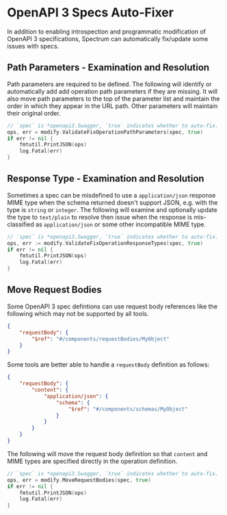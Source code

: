 # OpenAPI 3 Specs Auto-Fixer

In addition to enabling introspection and programmatic modification of
OpenAPI 3 specifications, Spectrum can automatically fix/update some
issues with specs.

## Path Parameters - Examination and Resolution

Path parameters are required to be defined. The following will identify or
automatically add add operation path parameters if they are missing. It
will also move path parameters to the top of the parameter list and maintain
the order in which they appear in the URL path. Other parameters will
maintain their original order.

```go
// `spec` is *openapi3.Swagger, `true` indicates whether to auto-fix.
ops, err = modify.ValidateFixOperationPathParameters(spec, true)
if err != nil {
    fmtutil.PrintJSON(ops)
    log.Fatal(err)
}
```

## Response Type - Examination and Resolution

Sometimes a spec can be misdefined to use a `application/json` response MIME
type when the schema returned doesn't support JSON, e.g. with the type is
`string` or `integer`. The following will examine and optionally update the
type to `text/plain` to resolve then issue when the response is mis-classified
as `application/json` or some other incompatible MIME type.

```go
// `spec` is *openapi3.Swagger, `true` indicates whether to auto-fix.
ops, err := modify.ValidateFixOperationResponseTypes(spec, true)
if err != nil {
    fmtutil.PrintJSON(ops)
    log.Fatal(err)
}
```

## Move Request Bodies

Some OpenAPI 3 spec defintions can use request body references like the following
which may not be supported by all tools.

```json
{
    "requestBody": {
        "$ref": "#/components/requestBodies/MyObject"
    }
}
```

Some tools are better able to handle a `requestBody` definition
as follows:

```json
{
    "requestBody": {
        "content": {
            "application/json": {
                "schema": {
                    "$ref": "#/components/schemas/MyObject"
                }
            }
        }
    }
}
```

The following will move the request body definition so that `content`
and MIME types are specified directly in the operation definition.

```go
// `spec` is *openapi3.Swagger, `true` indicates whether to auto-fix.
ops, err = modify.MoveRequestBodies(spec, true)
if err != nil {
    fmtutil.PrintJSON(ops)
    log.Fatal(err)
}
```